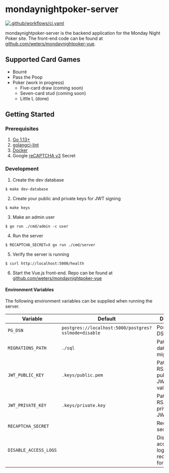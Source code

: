 # mondaynightpoker-server

[![.github/workflows/ci.yaml](https://github.com/weters/mondaynightpoker-server/workflows/.github/workflows/ci.yaml/badge.svg?branch=master)](https://github.com/weters/mondaynightpoker-server/actions?query=workflow%3A.github%2Fworkflows%2Fci.yaml+branch%3Amaster)

mondaynightpoker-server is the backend application for the Monday Night Poker site. The front-end code can be found at [github.com/weters/mondaynightpoker-vue](https://github.com/weters/mondaynightpoker-vue).

## Supported Card Games

* Bourré
* Pass the Poop
* Poker (work in progress)
  * Five-card draw (coming soon)
  * Seven-card stud (coming soon)
  * Little L (done)

## Getting Started

### Prerequisites

1. [Go 1.13+](https://golang.org/dl/)
2. [golangci-lint](https://golangci-lint.run/usage/install/)
3. [Docker](https://www.docker.com/products/docker-desktop)
4. Google [reCAPTCHA v3](https://www.google.com/u/1/recaptcha/admin/create) Secret

### Development

1. Create the dev database

```
$ make dev-database
```
    
2. Create your public and private keys for JWT signing

```
$ make keys
```
    
3. Make an admin user

```
$ go run ./cmd/admin -c user
```

4. Run the server

```
$ RECAPTCHA_SECRET=X go run ./cmd/server
```
    
5. Verify the server is running

```
$ curl http://localhost:5000/health
```
    
6. Start the Vue.js front-end. Repo can be found at [github.com/weters/mondaynightpoker-vue](https://github.com/weters/mondaynightpoker-vue)

#### Environment Variables

The following environment variables can be supplied when running the server.

Variable | Default | Description
--- | --- | ---
`PG_DSN` | `postgres://localhost:5000/postgres?sslmode=disable` | PostgreSQL DSN
`MIGRATIONS_PATH` | `./sql` | Path to the database migrations
`JWT_PUBLIC_KEY` | `.keys/public.pem` | Path to the RSA 256 public key for JWT validation
`JWT_PRIVATE_KEY` | `.keys/private.key` | Path to the RSA 256 private key for JWT signing
`RECAPTCHA_SECRET` | | Recaptcha v3 secret key
`DISABLE_ACCESS_LOGS` | | Disables access logging. Only recommended for dev
